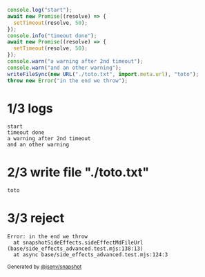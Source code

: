```js
console.log("start");
await new Promise((resolve) => {
  setTimeout(resolve, 50);
});
console.info("timeout done");
await new Promise((resolve) => {
  setTimeout(resolve, 50);
});
console.warn("a warning after 2nd timeout");
console.warn("and an other warning");
writeFileSync(new URL("./toto.txt", import.meta.url), "toto");
throw new Error("in the end we throw");
```

# 1/3 logs

```console
start
timeout done
a warning after 2nd timeout
and an other warning
```

# 2/3 write file "./toto.txt"

```txt
toto
```

# 3/3 reject

```console
Error: in the end we throw
  at snapshotSideEffects.sideEffectMdFileUrl (base/side_effects_advanced.test.mjs:138:13)
  at async base/side_effects_advanced.test.mjs:124:3
```

<sub>
  Generated by <a href="https://github.com/jsenv/core/tree/main/packages/independent/snapshot">@jsenv/snapshot</a>
</sub>